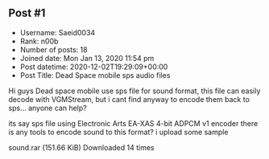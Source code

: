 ## Post #1
- Username: Saeid0034
- Rank: n00b
- Number of posts: 18
- Joined date: Mon Jan 13, 2020 11:54 pm
- Post datetime: 2020-12-02T19:29:09+00:00
- Post Title: Dead Space mobile sps audio files

Hi guys
Dead space mobile use sps file for sound format, this file can easily decode with VGMStream, but i cant find anyway to encode them back to sps...
anyone can help?

its say sps file using Electronic Arts EA-XAS 4-bit ADPCM v1 encoder
there is any tools to encode sound to this format?
i upload some sample


 sound.rar
(151.66 KiB) Downloaded 14 times
